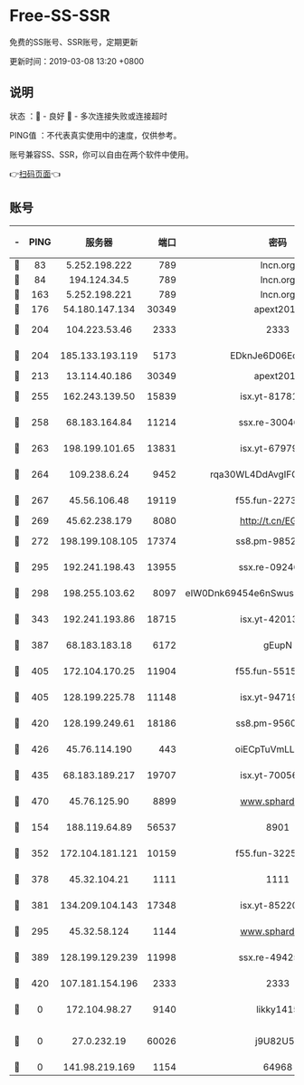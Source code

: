 # Free-SS-SSR

免费的SS账号、SSR账号，定期更新

更新时间：2019-03-08 13:20 +0800

## 说明

状态     ：🙂 - 良好 🙁 - 多次连接失败或连接超时

PING值   ：不代表真实使用中的速度，仅供参考。

账号兼容SS、SSR，你可以自由在两个软件中使用。

👉[扫码页面](https://liesauer.github.io/Free-SS-SSR/)👈

## 账号

|-|PING|服务器|端口|密码|加密方式|区域|
|:----:|:----:|:-----:|-----:|:----:|:----:|:----:|
|🙂|83|5.252.198.222|789|lncn.org|rc4|JP|
|🙂|84|194.124.34.5|789|lncn.org|rc4|JP|
|🙂|163|5.252.198.221|789|lncn.org|rc4|JP|
|🙂|176|54.180.147.134|30349|apext2019|chacha20|KR|
|🙂|204|104.223.53.46|2333|2333|aes-256-cfb|US|
|🙂|204|185.133.193.119|5173|EDknJe6D06EoWDaw|aes-256-cfb|US|
|🙂|213|13.114.40.186|30349|apext2019|chacha20|JP|
|🙂|255|162.243.139.50|15839|isx.yt-81781713|aes-256-cfb|US|
|🙂|258|68.183.164.84|11214|ssx.re-30046337|aes-256-cfb|US|
|🙂|263|198.199.101.65|13831|isx.yt-67979439|aes-256-cfb|US|
|🙂|264|109.238.6.24|9452|rqa30WL4DdAvgIFG6Fs3znzTa|aes-256-cfb|FR|
|🙂|267|45.56.106.48|19119|f55.fun-22731576|aes-256-cfb|US|
|🙂|269|45.62.238.179|8080|http://t.cn/EGJIyrl|rc4-md5|CA|
|🙂|272|198.199.108.105|17374|ss8.pm-98527684|aes-256-cfb|US|
|🙂|295|192.241.198.43|13955|ssx.re-09246977|aes-256-cfb|US|
|🙂|298|198.255.103.62|8097|eIW0Dnk69454e6nSwuspv9DmS201tQ0D|aes-256-cfb|US|
|🙂|343|192.241.193.86|18715|isx.yt-42013662|aes-256-cfb|US|
|🙂|387|68.183.183.18|6172|gEupN|aes-256-cfb|SG|
|🙂|405|172.104.170.25|11904|f55.fun-55158712|aes-256-cfb|SG|
|🙂|405|128.199.225.78|11148|isx.yt-94719488|aes-256-cfb|SG|
|🙂|420|128.199.249.61|18186|ss8.pm-95603573|aes-256-cfb|SG|
|🙂|426|45.76.114.190|443|oiECpTuVmLLxk4Ts|aes-256-cfb|AU|
|🙂|435|68.183.189.217|19707|isx.yt-70056316|aes-256-cfb|SG|
|🙂|470|45.76.125.90|8899|www.sphard.com|aes-256-cfb|AU|
|🙂|154|188.119.64.89|56537|8901|aes-256-cfb|RU|
|🙂|352|172.104.181.121|10159|f55.fun-32253878|aes-256-cfb|SG|
|🙂|378|45.32.104.21|1111|1111|aes-256-cfb|SG|
|🙂|381|134.209.104.143|17348|isx.yt-85220846|aes-256-cfb|SG|
|🙁|295|45.32.58.124|1144|www.sphard.com|aes-256-cfb|JP|
|🙁|389|128.199.129.239|11998|ssx.re-49425737|aes-256-cfb|SG|
|🙁|420|107.181.154.196|2333|2333|aes-256-cfb|US|
|🙁|0|172.104.98.27|9140|likky1415|aes-256-cfb|JP|
|🙁|0|27.0.232.19|60026|j9U82U53|xchacha20-ietf-poly1305|HK|
|🙁|0|141.98.219.169|1154|64968|chacha20|US|
